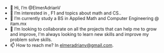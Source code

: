 - 👋 Hi, I’m @ElmerAdrianV
- 👀 I’m interested in , F1 and topics about math and CS..
- 🌱 I’m currently study a BS in Applied Math and Computer Engineering @ itam.mx
- 💞️ I’m looking to collaborate on all the projects that can help me to grow and improve, I'm always looking to learn new skills and improve my problem solve skills.
- 📫 How to reach me? In elmeradrianv@gmail.com.
